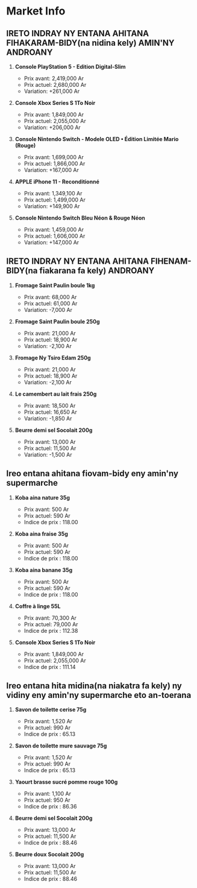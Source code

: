 # Market Info

## IRETO INDRAY NY ENTANA AHITANA FIHAKARAM-BIDY(na nidina kely) AMIN'NY ANDROANY

1. **Console PlayStation 5 - Edition Digital-Slim**
   - Prix avant: 2,419,000 Ar
   - Prix actuel: 2,680,000 Ar
   - Variation: +261,000 Ar

2. **Console Xbox Series S 1To Noir**
   - Prix avant: 1,849,000 Ar
   - Prix actuel: 2,055,000 Ar
   - Variation: +206,000 Ar

3. **Console Nintendo Switch - Modele OLED • Édition Limitée Mario (Rouge)**
   - Prix avant: 1,699,000 Ar
   - Prix actuel: 1,866,000 Ar
   - Variation: +167,000 Ar

4. **APPLE iPhone 11
                                                  - Reconditionné**
   - Prix avant: 1,349,100 Ar
   - Prix actuel: 1,499,000 Ar
   - Variation: +149,900 Ar

5. **Console Nintendo Switch Bleu Néon & Rouge Néon**
   - Prix avant: 1,459,000 Ar
   - Prix actuel: 1,606,000 Ar
   - Variation: +147,000 Ar

## IRETO INDRAY NY ENTANA AHITANA FIHENAM-BIDY(na fiakarana fa kely) ANDROANY

1. **Fromage Saint Paulin boule 1kg**
   - Prix avant: 68,000 Ar
   - Prix actuel: 61,000 Ar
   - Variation: -7,000 Ar

2. **Fromage Saint Paulin boule 250g**
   - Prix avant: 21,000 Ar
   - Prix actuel: 18,900 Ar
   - Variation: -2,100 Ar

3. **Fromage Ny Tsiro Edam 250g**
   - Prix avant: 21,000 Ar
   - Prix actuel: 18,900 Ar
   - Variation: -2,100 Ar

4. **Le camembert au lait frais 250g**
   - Prix avant: 18,500 Ar
   - Prix actuel: 16,650 Ar
   - Variation: -1,850 Ar

5. **Beurre demi sel Socolait 200g**
   - Prix avant: 13,000 Ar
   - Prix actuel: 11,500 Ar
   - Variation: -1,500 Ar

## Ireo entana ahitana fiovam-bidy eny amin'ny supermarche

1. **Koba aina nature 35g**
   - Prix avant: 500 Ar
   - Prix actuel: 590 Ar
   - Indice de prix : 118.00

2. **Koba aina fraise 35g**
   - Prix avant: 500 Ar
   - Prix actuel: 590 Ar
   - Indice de prix : 118.00

3. **Koba aina banane 35g**
   - Prix avant: 500 Ar
   - Prix actuel: 590 Ar
   - Indice de prix : 118.00

4. **Coffre à linge 55L**
   - Prix avant: 70,300 Ar
   - Prix actuel: 79,000 Ar
   - Indice de prix : 112.38

5. **Console Xbox Series S 1To Noir**
   - Prix avant: 1,849,000 Ar
   - Prix actuel: 2,055,000 Ar
   - Indice de prix : 111.14

## Ireo entana hita midina(na niakatra fa kely) ny vidiny eny amin'ny supermarche eto an-toerana

1. **Savon de toilette cerise 75g**
   - Prix avant: 1,520 Ar
   - Prix actuel: 990 Ar
   - Indice de prix : 65.13

2. **Savon de toilette mure sauvage 75g**
   - Prix avant: 1,520 Ar
   - Prix actuel: 990 Ar
   - Indice de prix : 65.13

3. **Yaourt brasse sucré pomme rouge 100g**
   - Prix avant: 1,100 Ar
   - Prix actuel: 950 Ar
   - Indice de prix : 86.36

4. **Beurre demi sel Socolait 200g**
   - Prix avant: 13,000 Ar
   - Prix actuel: 11,500 Ar
   - Indice de prix : 88.46

5. **Beurre doux Socolait 200g**
   - Prix avant: 13,000 Ar
   - Prix actuel: 11,500 Ar
   - Indice de prix : 88.46


